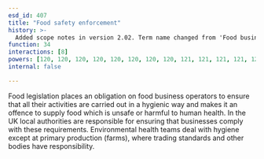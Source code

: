 ```yaml
---
esd_id: 407
title: "Food safety enforcement"
history: >-
  Added scope notes in version 2.02. Term name changed from 'Food business - food safety regulations' to 'Business - food safety - regulations' in version 3.00. Updated scope notes in version 3.02. Name changed to 'Food safety enforcement' in version 4.00.
function: 34
interactions: [8]
powers: [120, 120, 120, 120, 120, 120, 120, 120, 121, 121, 121, 121, 121, 121, 121, 121, 122, 122, 122, 122, 122, 122, 122, 122, 123, 123, 123, 123, 123, 123, 123, 123, 124, 124, 124, 124, 124, 124, 124, 124, 124, 125, 125, 125, 125, 125, 125, 125, 125, 126, 126, 126, 126, 126, 126, 126, 126, 127, 127, 127, 127, 127, 127, 127, 127, 128, 128, 128, 128, 128, 128, 128, 128, 129, 129, 129, 129, 129, 129, 129, 129, 130, 130, 130, 130, 130, 130, 130, 130, 131, 131, 131, 131, 131, 131, 131, 131, 1255, 1255, 1255, 1256, 1256, 1256, 1256, 1257, 1258, 1259, 1259, 1267, 1267, 1267, 1267, 1267, 1268, 1268, 1268, 1268, 1268, 1269, 1269, 1269, 1269, 1269, 1270, 1270, 1270, 1270, 1270, 1271, 1271, 1271, 1271, 1271, 1959, 1959, 1959, 1959, 1959, 2542, 2542, 2547, 2547, 2549, 2549, 2549, 2549, 2551, 2551, 2551, 2569, 2569, 2570, 2570, 2593, 2593, 2621, 2621, 2635, 2635, 2657, 2657, 2657, 2658, 2658, 2658, 2671, 2671, 2674, 2674, 2675, 2675, 2676, 2676, 2682, 2682, 2682, 2683, 2683, 2683, 2745, 2745, 2745, 2746, 2746, 2746, 2760, 2760, 2760, 2761, 2761, 2761, 2762, 2762, 2764, 2764, 2786, 2786, 2786, 2787, 2787, 2787, 2788, 2788, 2788, 2797, 2797, 2797, 2798, 2798, 2798, 2806, 2806, 2806, 2844, 2844, 2845, 2845, 2846, 2846, 2847, 2847, 2848, 2848, 2849, 2849, 2850, 2850, 2851, 2851, 2852, 2852, 2853, 2853, 2854, 2854, 2855, 2855, 2856, 2856, 2857, 2857, 2858, 2858, 2859, 2859, 2860, 2860, 2861, 2861, 2862, 2862, 2863, 2863, 2864, 2864, 2865, 2865, 2866, 2866, 2867, 2867, 2868, 2868, 2869, 2869, 3061, 3061, 3061, 3061, 3061, 3061, 3061, 3061, 3061, 3061, 3061, 3062, 3062, 3062, 3062, 3062, 3062, 3062, 3062, 3062, 3062, 3062, 3063, 3063, 3063, 3063, 3063, 3063, 3063, 3063, 3063, 3063, 3063, 3064, 3064, 3064, 3064, 3064, 3064, 3064, 3064, 3064, 3064, 3064, 3065, 3065, 3065, 3065, 3065, 3065, 3065, 3065, 3065, 3065, 3065, 3066, 3066, 3066, 3066, 3066, 3066, 3066, 3066, 3066, 3066, 3066, 3067, 3067, 3067, 3067, 3067, 3067, 3067, 3067, 3067, 3067, 3067, 3068, 3068, 3068, 3068, 3068, 3068, 3068, 3068, 3068, 3068, 3068, 3069, 3069, 3069, 3069, 3069, 3069, 3069, 3069, 3069, 3069, 3069, 3070, 3070, 3070, 3070, 3070, 3070, 3070, 3070, 3070, 3070, 3070, 3071, 3071, 3071, 3071, 3071, 3071, 3071, 3071, 3071, 3071, 3071, 3072, 3072, 3072, 3072, 3072, 3072, 3072, 3072, 3072, 3072, 3072, 3073, 3073, 3073, 3073, 3073, 3073, 3073, 3073, 3073, 3073, 3073, 3074, 3074, 3074, 3074, 3074, 3074, 3074, 3074, 3074, 3074, 3074]
internal: false

---
```


Food legislation places an obligation on food business operators to ensure that all their activities are carried out in a hygienic way and makes it an offence to supply food which is unsafe or harmful to human health. 
In the UK local authorities are responsible for ensuring that businesses comply with these requirements. Environmental health teams deal with hygiene except at primary production (farms), where trading standards and other bodies have responsibility.

